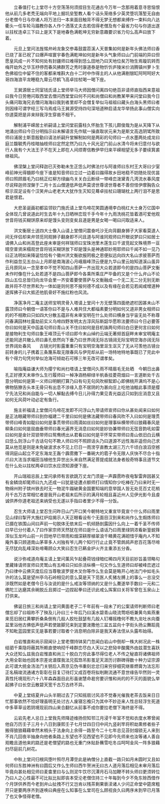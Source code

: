 <!-- { "loadSidebar": true } -->
　　立春值打七上堂尽十方空荡荡何须捏目生花通古今万年一念那用着意寻思恼恨他从前几多老秃无端向平地上掘坑垒堑教人看个话头笼络多少英灵堕坑落堑无自由分老僧今日与你诸人将万法归一本来面目触背不得无梦无想都来缚作一束料向八达衢头一任车轮马蹋教你各人作个洒落丈夫去若信得老僧及有个最省力句与你道出遂以拄杖连卓三下曰上是天下是地春色满乾坤无穷新意趣要识省力句么高声曰放下着。

　　元旦上堂问法旌惕弁岭龙象交参毒鼓震苕溪人天普集如何是新年头佛法师曰香已烧了圣已祝了曰爆声喧寰宇春色满乾坤如何是新年头气象师曰山门前端的异曰但愿皇风成一片不知何处有封疆师曰难得到恁么田地乃曰天地位矣万物生焉璇玑转而梅开劫外之华玉杼停而春风拂群芳之秀时康道泰是物忻忻庐陵米价消腾镇州萝卜生色佛祖位中留不住的客都来堆斟大白十二时中作得主的人从他满剔银缸阿呵呵好大哥四海浪平龙睡稳九霄云尽鹤飞高卓拄杖喝一喝下座。

　　王巽源居士同室钱氏请上堂师举马大师因僧问离四句绝百非请师直指西来意祖曰我今日劳倦问取西堂去僧问西堂堂曰何不问和尚僧曰和尚教某甲来问堂曰我今日头痛问取海兄去僧问海海曰我到者里却不会僧复举似马祖祖曰藏头白海头黑师曰者则因缘可谓字经三写乌焉成马王巽源受持四句深培道种启请龙华举扬此事山僧实向你道莫把是非来辩我浮生穿凿不相干。

　　解制浦平嵘居士祈嗣请上堂问堂前露柱久怀胎生下孩儿颇俊哉为是从天降下从地涌出师曰今日分明指示曰未解语言先作赋一操直取状元来为是斯文高选阴骘所致师曰浦居士斯意殷勤曰请法祈嗣升堂解制如何是两彩的句师曰一点水墨两处成龙曰庭兰馥毓秀丹桂暗抽枝师曰定然定然乃曰九十风光足门前山水清今将未归意付与欲行人我有个大法王子不在天上即在人间烦寄信教伊早归来平嵘相望无多子要续箕裘继祖风。

　　佛涅槃上堂问释迦已灭弥勒未生正恁么时佛法付与阿谁师曰东村王大哥曰少室峰前神光得髓即今座下谁是知音师曰立过一边着曰蹋得故乡田地稳不妨随处现优昙师曰照顾眉毛乃曰桃正红柳方绿幽鸟关关白云断续一带峰峦泼黛青几湾流水春风度尽说释迦师涅槃于二月十五山僧道低声低声莫谤世尊谤世尊者不善但怪伊摩胸告众椁示双足设有个汉笑弁山老老大大犹作生灭知见蓦卓拄杖曰珊瑚枕上两行泪不是思君是恨君。

　　大悲圣诞画初都监领钦门施氏请上堂鸟啼花笑圆通境李白桃红大士身万亿国中全体现几曾说道此时生去年十九日晒林峦现千手今年十九雨洗桃花皆着酒可爱他观世音将钱买糊饼原来却是馒头变则变矣且道是男是女喝一喝曰问取适来人。

　　洪文衡居士送四大士像入山请上堂僧问震奋吒沙无向背翻身狮子大家看莫道人间无伴侣却来弁领觅同观狮子翻身即不问且道与阿谁同观师曰开眼说梦曰只如居士请佛入山和尚高登此座未审是何祥瑞师曰宝珠池里木莲生曰千波竞起文殊境界一亘晴空普贤床榻观世音将钱买糊饼放下却是馒头是神通耶妙用耶师曰千闻不如一见乃曰正法明如来降诞恰恰有个徽州洪文衡欲报罔极之恩便拟远向四大名山求彼菩萨而作利益忽见五台山上月即是南海波心月峨眉峰顶云便是九华山里云始知道溪山虽异云月原同从一念至孝中不觉不知四山菩萨一齐出现大众若道即今的是四山菩萨文衡未作时像在什么处若道不是四山菩萨即今各乘所乘庄严毕备的又是个什么弁山不论四山五位总皆归向龙华会里一齐安着要使菩萨与文衡融成一个无二无二分无别无断故并将不尽世界和为一体如是则何恩不报何德不成以及有缘在会若见若闻咸增道种遂挥拂子曰大抵还他肌骨好不施红粉也风流。

　　净莲净月二庵主送师宝明灵骨入塔请上堂问十方无壁落四面绝遮栏因甚未山不露顶师曰今朝借一语答你曰不是与人难共住大都缁素要分明如何又道非男女相师曰的的不相欺曰只如四大分散五蕴非有未审宝明在什么处师曰横身当宇宙无处不称尊问春满园林吐露劫前实义鸟啼四野发明太古淳风际斯韶华愿聆法要师曰今日必要答你曰如何是天中函盖句师曰青山关不住曰如何是目机铢两句师曰白日更何言曰如何是接物利生句师曰象王峰顶云千顷曰即今末山绰约云端无著频首庭畔未审宝明庵主还能同途共辙么师曰鼻孔依然向下垂乃曰世界阔无际古镜阔无际宝明空海亦阔无际世界阔处春风　　古镜光时影露重重只有宝明空海里沤生沤灭了无从可羡他古镜台前转身的儿子携着三条篾系取无限春风与伊完却从前一场特地特地事既已了完此中有个得力句凭何举似沧海可倾劫石可移三年无改可谓孝矣。

　　喻指庵益谦大师为撄宁和尚扫塔请上堂僧问久雨不晴眉毛无处晒　今朝日出鼻孔正好撩天未审作么生行履师曰一棹净涵杨柳绿半帆香挂菱荷烟曰一言道断处千古意分明如何是第一义师曰明朝打算乃曰有句无句风吹柳絮即心即佛桃开满坞不是心佛物狤獠舌头本无骨只有出息不涉缘入息不居阴的为甚向庄上吃他油糍此事须是撄宁先法兄和尚自能与一切人解黏去缚今日儿孙得力果见青光益远只如到庄消息又且如何无风荷叶动必定有鱼行。

　　施主祈福请上堂僧问鸟啼花发即不问浮山九带请师宣师曰你从甚处闻来曰如何是正法眼藏带师曰到你福建二千里曰如何是佛法藏带师曰春风吹不入曰如何是理贯带师曰峰青如靛曰如何是事贯带师曰雨滴如丝曰如何是理事纵横带师曰狼藉春风是柳条曰如何是屈曲垂带师曰春光遍界无消息曰如何是妙协兼带师曰无弦音韵吼如雷曰如何是金针双锁带师曰鸳鸯绣出从君看曰如何是平怀常实带师曰青山依旧白云横曰恁么则浮山千古话句句不欺人师曰何不照顾话头乃曰道源不远性海非遥但向己求莫从他觅是则是未免破波求水不见上巳日一雨滂亨直教太湖三万六千顷白浪滔空撼得洞庭山起立不定东海龙王轰个霹雳撒下一番碗大的雹子令无限人庆快不尽合十指爪曰大法当求福田当植他生异世出头来自然满足菩提成就法身者般奇特事且道节文在什么处以拄杖两卓曰饮水应须知源便下座。

　　开山瑞祖忌辰上堂问承师有言欲跳万丈龙门须是一声霹雳昨夜电掣雷奔因甚又有金鳞烧却尾师曰九九还成一曰犹是徒遭点额师打曰情知你少吃棒在乃曰来时无一物绵州附子镔州铁去时无一物泥牛蹋破黄金国要知端的意举国人皆无处觅百丈花梢月千古万古常相忆者是我开山老祖末后所示的满月轮相且喜近州人见伊光影今且虔诚供养你道老祖还来纳受也无遂以手指曰者里少不得一分饭。

　　忍生大师请上堂忍生问昨日山门开口笑今朝特地又重宣毕竟宣个什么师曰雨里见山绿曰掣开大施红炉焰揭示人天正眼看设有个无面目汉到来和尚作么生煆炼师曰已摄在铁围山间曰声前一句脱体无依末后一机倾肠剖露因什么向上一着千圣不传师曰早已分付着人了曰作家宗师天然犹在师曰是什么语话乃曰雨里绿阴浓看新篁蜕箨浑似玉龙吟山前一片田地早已带雨和烟深耕厚植翠浪千疄黄花满砌惜乎庵内人不知庵外事只顾道南山茅草多人刈独有爷儿两个知行行止止竟不管鹧鸪声悲百花落尽啼无尽犹向乱峰深处啼蓦顾众大笑曰忍生已爇金炉火齐主重添五分香。

　　说沙弥戒道舟庵主请上堂问薰风乍起叠荷钱绿暗红稀四月天目前妙旨虽领略句里藏锋请师宣师曰灵鹫山有五峰曰只如杀活纵横一句又作么生道师曰却被峰峦遮过乃曰律中云佛灭度后应当尊敬波罗提木叉你等作么生会莫是略开心地法门中如毛头许的法么莫是望州亭乌石岭相见的意么莫是天下觅医人炙猪左膊上的事么一总没交涉既然如是老僧今日与汝说的是什么戒汝等领纳的又是什么聻遂举手数曰一元和二佛陀三达磨其余碗脱丘且掷过一边捏起拳曰还识此戒么挥案曰关将军曾在玉泉山上打供来。

　　佛诞日旅三和尚请上堂问黄面老子二千年前有一段未了的公案请师判断师曰老僧忘却了曰祖祢不了殃及儿孙曰三十年后乃曰溪水碧青山晓流莺呖呖兼黄鸟紫燕重来觅旧居红黄攀折桑条倒有几般人胶杜鼓瑟有几般人钉椿摇橹何不教九龙吐水向蚕盆里浴他古佛低声低声若使跛脚兄来到定要泼撒他三盆五盆向十字街头扬尘舞蹈竟不知毗蓝园里实无是事若要讨取者个消息明白除非是我天寿法侄从头露布始得。

　　白岩惟直和尚示寂闻讣上堂老僧持钵吴门忽闻白岩山中倒却一株大树况此一株结驷千乘隐将蔽其所赖直使响彻千峰群峦尽白人天以之悲恸辛酸魔外由兹潜生喜跃大众还知么兹我白岩惟直和尚三十脱白力穷此事尽得位老人不传之秘直将诸佛祖师大用全彰始也因本宗差讹谱牒我法兄孤筇吊影茧足天涯历讨群碑得数十种力证宗源此可谓大统金汤法门关钥后入燕京见伪书重刻忿忿归来穷拶细究继晷燃膏为法忘形正名稿竣流通诸方彰彰在目复订待灯又成百卷将拟剞劂流通不意世缘告毕然则一灵真性托境现形六十八年森森面目此形虽谢慧命曷穷要识惟和尚的的不灭的面貌么举起拂子曰长空云散碧天宽千古万古终不异。

　　中夏上堂结夏弁山头半期过去了只知摇扇讨风凉不觉春光催我老茶去饭来日日忙那事依然不恰好理虽明无处讨古人废寝忘飧只为其中不妙迩来人性总轻浮生死道中多草草设若阴境现前四山来合翻忆从前事不成你要拉老僧下海终是不得。

　　云岩先老人忌日上堂我先师降迹维扬但知邗江月浸千年室不觉和衣度水寒曾闻他自万历壬子三月十八日到康熙壬子七月廿四日归中间九竖刹竿将积劫熏修者些子搬得狼狼藉藉幸然末梢头于法身向上余得一路至今二十七年总见苔封烟锁无人来到不肖几回夜半抽身向他者条路上东望也不见西望也不见即今先师来也汝等诸人善自观瞻且道他来的路还是老僧望的路也无重门休贴卦蘸雪吃冬瓜呵呵金风一阵多狼藉扫尽庭前几树花。

　　中秋上堂问归根风堕叶照尽月潭空此是衲僧分上直截一路只如月未圆时又且如何师曰东胜神洲有曰圆后又作么生师曰西牛贺洲无曰古人道月落后相见未审月落后毕竟向甚处相见师曰麦畬里曰与么则泥牛饮尽沉潭月石马加鞭不转头师曰更须转位乃曰人之心性最不可比拟比拟即丧本受沦老僧住持三十年每到今夕不免东赊西借作个月饼供养而今老到弁山扯拽不行又岂肯以残茶剩果亵渎诸人少问正命堂中筵席粗开只是要两序齐到遂唤曰典座在么知事在么堂司在么顾视良久曰两序未到早已月落了也又争怪得老僧。

